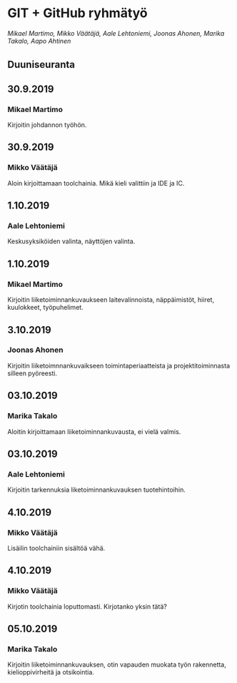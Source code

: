  # GIT + GitHub ryhmätyö
 ###### Mikael Martimo, Mikko Väätäjä, Aale Lehtoniemi, Joonas Ahonen, Marika Takalo, Aapo Ahtinen
 ## Duuniseuranta



 
 ## 30.9.2019 
 ### Mikael Martimo
 Kirjoitin johdannon työhön.
 
 ## 30.9.2019
 ### Mikko Väätäjä
 Aloin kirjoittamaan toolchainia. Mikä kieli valittiin ja IDE ja IC.
 
 ## 1.10.2019
 ### Aale Lehtoniemi
 Keskusyksiköiden valinta, näyttöjen valinta.
 
 ## 1.10.2019
 ### Mikael Martimo
 Kirjoitin liiketoiminnankuvaukseen laitevalinnoista, näppäimistöt, hiiret, kuulokkeet, työpuhelimet.
 
 ## 3.10.2019
 ### Joonas Ahonen
 Kirjoitin liiketoimnnankuvaikseen toimintaperiaatteista ja projektitoiminnasta silleen pyöreesti.


 ## 03.10.2019
 ### Marika Takalo
 Aloitin kirjoittamaan liiketoiminnankuvausta, ei vielä valmis.

 ## 03.10.2019
 ### Aale Lehtoniemi
 Kirjoitin tarkennuksia liketoiminnankuvauksen tuotehintoihin.
 
 ## 4.10.2019
 ### Mikko Väätäjä
 Lisäilin toolchainiin sisältöä vähä.
 
 ## 4.10.2019
 ### Mikko Väätäjä
 Kirjotin toolchainia loputtomasti. Kirjotanko yksin tätä?
 
 ## 05.10.2019
 ### Marika Takalo
 Kirjoitin liiketoiminnankuvauksen, otin vapauden muokata työn rakennetta, kielioppivirheitä ja otsikointia.
 